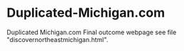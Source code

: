 # Duplicated-Michigan.com
Duplicated Michigan.com
Final outcome webpage see file "discovernortheastmichigan.html".
